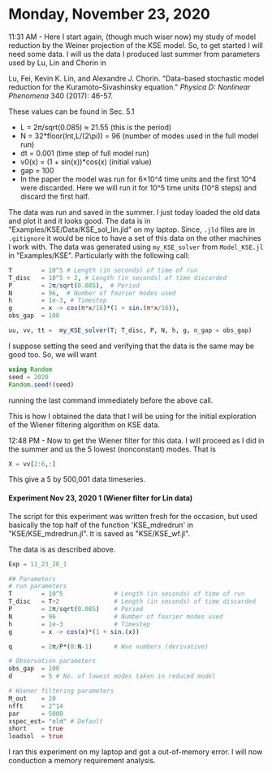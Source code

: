 # Monday, November 23, 2020

11:31 AM - Here I start again, (though much wiser now) my study of model reduction by the Weiner projection of the KSE model. So, to get started I will need some data. I will us the data I produced last summer from parameters used by Lu, Lin and Chorin in

Lu, Fei, Kevin K. Lin, and Alexandre J. Chorin. "Data-based stochastic model reduction for the Kuramoto–Sivashinsky equation." *Physica D: Nonlinear Phenomena* 340 (2017): 46-57.

These values can be found in Sec. 5.1
- L = 2π/sqrt(0.085) ≈ 21.55 (this is the period)
- N = 32*floor(Int,L/(2\pi)) = 96 (number of modes used in the full model run)
- dt = 0.001 (time step of full model run)
- v0(x) = (1 + sin(x))*cos(x) (initial value)
- gap = 100
- In the paper the model was run for 6×10^4 time units and the first 10^4 were discarded. Here we will run it for 10^5 time units (10^8 steps) and discard the first half.   

The data was run and saved in the summer. I just today loaded the old data and plot it and it looks good. The data is in "Examples/KSE/Data/KSE_sol_lin.jld" on my laptop. Since, `.jld` files are in `.gitignore` it would be nice to have a set of this data on the other machines I work with. The data was generated using `my_KSE_solver` from `Model_KSE.jl` in "Examples/KSE". Particularly with the following call:
```julia
T        = 10^5 # Length (in seconds) of time of run
T_disc   = 10^5 ÷ 2, # Length (in seconds) of time discarded
P        = 2π/sqrt(0.085),  # Period
N        = 96,  # Number of fourier modes used
h        = 1e-3, # Timestep
g        = x -> cos(π*x/16)*(1 + sin.(π*x/16)),
obs_gap  = 100

uu, vv, tt =  my_KSE_solver(T; T_disc, P, N, h, g, n_gap = obs_gap)
```

I suppose setting the seed and verifying that the data is the same may be good too. So,
we will want
```julia
using Random
seed = 2020
Random.seed!(seed)
```
running the last command immediately before the above call.

This is how I obtained the data that I will be using for the initial exploration of the Wiener filtering algorithm on KSE data.

12:48 PM - Now to get the Wiener filter for this data. I will proceed as I did in the summer and us the 5 lowest (nonconstant) modes. That is
```julia
X = vv[2:6,:]
```
This give a 5 by 500,001 data timeseries.

#### Experiment Nov 23, 2020 1 (Wiener filter for Lin data)
The script for this experiment was written fresh for the occasion, but used basically the top half of the function 'KSE_mdredrun' in "KSE/KSE_mdredrun.jl".  It is saved as "KSE/KSE_wf.jl".

The data is as described above.

```julia
Exp = 11_23_20_1

## Parameters
# run parameters
T        = 10^5              # Length (in seconds) of time of run
T_disc   = T÷2               # Length (in seconds) of time discarded
P        = 2π/sqrt(0.085)    # Period
N        = 96                # Number of fourier modes used
h        = 1e-3              # Timestep
g        = x -> cos(x)*(1 + sin.(x))

q        = 2π/P*(0:N-1)      # Wve numbers (derivative)

# Observation parameters
obs_gap  = 100
d        = 5 # No. of lowest modes taken in reduced model

# Wiener filtering parameters
M_out    = 20
nfft     = 2^14
par      = 5000
xspec_est= "old" # Default
short    = true
loadsol  = true
```

I ran this experiment on my laptop and got a out-of-memory error. I will now conduction a memory requirement analysis. 
